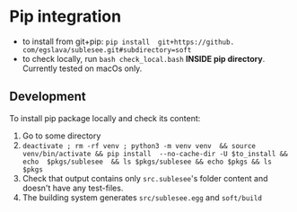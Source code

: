 # Pip integration
- to install from git+pip: `pip install 
  git+https://github.
  com/egslava/sublesee.git#subdirectory=soft`       
- to check locally, run `bash check_local.bash` 
  **INSIDE pip directory**. Currently tested on 
  macOs only.


## Development
To install pip package locally and check its 
content:

1. Go to some directory
2. `deactivate ; rm -rf venv ; python3 -m venv venv 
   && source venv/bin/activate && pip install 
   --no-cache-dir -U $to_install && echo 
   $pkgs/sublesee 
   && ls $pkgs/sublesee && echo $pkgs && ls $pkgs`
3. Check that output contains only `src.sublesee`'s 
   folder content and doesn't have any test-files.
4. The building system generates `src/sublesee.egg` 
   and `soft/build`